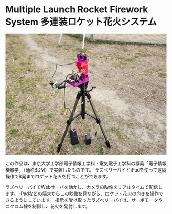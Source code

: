 # Multiple Launch Rocket Firework System 多連装ロケット花火システム

![](overview.jpeg)

この作品は、東京大学工学部電子情報工学科・電気電子工学科の講義「電子情報機器学」（通称BDM）で実装したものです。
ラズベリーパイとiPadを使って遠隔操作で8発までロケット花火を打つことができます。

ラズベリーパイでWebサーバを動かし、カメラの映像をリアルタイムで配信します。
iPadなどの端末からこの映像を見ながら、ロケット花火の向きを操作できるようにしています。
指示を受け取ったラズベリーパイは、サーボモータやニクロム線を制御し、花火を発射します。
